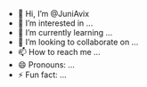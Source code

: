 - 👋 Hi, I’m @JuniAvix
- 👀 I’m interested in ...
- 🌱 I’m currently learning ...
- 💞️ I’m looking to collaborate on ...
- 📫 How to reach me ...
- 😄 Pronouns: ...
- ⚡ Fun fact: ...

<!---
JuniAvix/JuniAvix is a ✨ special ✨ repository because its `README.md` (this file) appears on your GitHub profile.
You can click the Preview link to take a look at your changes.
--->
